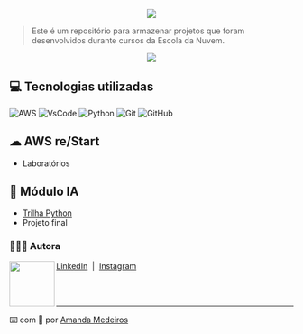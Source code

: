 <p align="center">
  <img
    src="https://portalplena.com/wp-content/uploads/2023/04/Escola-da-Nuvem-1200-%C3%97-792-px.png" 
  />
</p>

> Este é um repositório para armazenar projetos que foram desenvolvidos durante cursos da Escola da Nuvem.

<p align="center">
	<a href="https://github.com/iamandamedeiros">
	<img src="https://readme-typing-svg.herokuapp.com/?lines=Amazon+Web+Services%20;%20AWS+re/Start%20;%20AWS+Certified+Cloud+Practitioner;Inteligência+Artificial%20;&center=true&width=380&height=45">
	</a>
</p>

## 💻 Tecnologias utilizadas 
![AWS](https://img.shields.io/badge/AWS-000.svg?style=for-the-badge&logo=amazon-aws&logoColor=white)
![VsCode](https://img.shields.io/badge/VSCode-0078D4?style=for-the-badge&logo=visual%20studio%20code&logoColor=white)
![Python](https://img.shields.io/badge/Python-FFD43B?style=for-the-badge&logo=python&logoColor=blue)
![Git](https://img.shields.io/badge/git-%23F05033.svg?style=for-the-badge&logo=git&logoColor=white)
![GitHub](https://img.shields.io/badge/github-%23121011.svg?style=for-the-badge&logo=github&logoColor=white)

## ☁ AWS re/Start
- Laboratórios 

## 🤖 Módulo IA
- [Trilha Python](https://github.com/iamandamedeiros/escola-da-nuvem/tree/main/python)
- Projeto final

### 👩🏽‍💻 Autora

<p>
    <img 
      align=left 
      margin=10 
      width=80 
      src="https://avatars.githubusercontent.com/u/149709202?v=4"
    />
    <a href="https://www.linkedin.com/in/iamandamedeiros">LinkedIn</a>
&nbsp;|&nbsp;
    <a href="https://www.instagram.com/iamandamedeiros/">
    Instagram</a>
&nbsp;&nbsp;</p>
</p>
<br/><br/>
<p>

---

⌨️ com 💖 por [Amanda Medeiros](https://github.com/iamandamedeiros)
